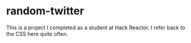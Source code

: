 # random-twitter

This is a project I completed as a student at Hack Reactor.  I refer back to the CSS here quite often.
